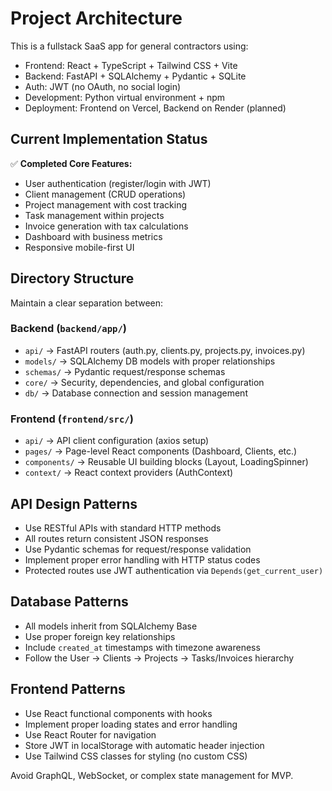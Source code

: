 # Project Architecture

This is a fullstack SaaS app for general contractors using:

- Frontend: React + TypeScript + Tailwind CSS + Vite
- Backend: FastAPI + SQLAlchemy + Pydantic + SQLite
- Auth: JWT (no OAuth, no social login)
- Development: Python virtual environment + npm
- Deployment: Frontend on Vercel, Backend on Render (planned)

## Current Implementation Status

✅ **Completed Core Features:**
- User authentication (register/login with JWT)
- Client management (CRUD operations)
- Project management with cost tracking
- Task management within projects
- Invoice generation with tax calculations
- Dashboard with business metrics
- Responsive mobile-first UI

## Directory Structure

Maintain a clear separation between:

### Backend (`backend/app/`)
- `api/` → FastAPI routers (auth.py, clients.py, projects.py, invoices.py)
- `models/` → SQLAlchemy DB models with proper relationships
- `schemas/` → Pydantic request/response schemas
- `core/` → Security, dependencies, and global configuration
- `db/` → Database connection and session management

### Frontend (`frontend/src/`)
- `api/` → API client configuration (axios setup)
- `pages/` → Page-level React components (Dashboard, Clients, etc.)
- `components/` → Reusable UI building blocks (Layout, LoadingSpinner)
- `context/` → React context providers (AuthContext)

## API Design Patterns

- Use RESTful APIs with standard HTTP methods
- All routes return consistent JSON responses
- Use Pydantic schemas for request/response validation
- Implement proper error handling with HTTP status codes
- Protected routes use JWT authentication via `Depends(get_current_user)`

## Database Patterns

- All models inherit from SQLAlchemy Base
- Use proper foreign key relationships
- Include `created_at` timestamps with timezone awareness
- Follow the User → Clients → Projects → Tasks/Invoices hierarchy

## Frontend Patterns

- Use React functional components with hooks
- Implement proper loading states and error handling
- Use React Router for navigation
- Store JWT in localStorage with automatic header injection
- Use Tailwind CSS classes for styling (no custom CSS)

Avoid GraphQL, WebSocket, or complex state management for MVP.
